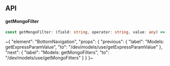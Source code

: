 

## API

#### getMongoFilter

```ts
const getMongoFilter: (field: string, operator: string, value: any) => Record<string, any>;
```


~{
  "element": "BottomNavigation",
  "props": {
    "previous": {
      "label": "Models: getExpressParamValue",
      "to": "/dev/models/use/getExpressParamValue"
    },
    "next": {
      "label": "Models: getMongoFilters",
      "to": "/dev/models/use/getMongoFilters"
    }
  }
}~
